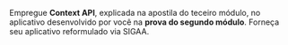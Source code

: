 Empregue **Context API**, explicada na apostila do teceiro módulo, no aplicativo desenvolvido por você na **prova do segundo módulo**. Forneça seu aplicativo reformulado via SIGAA.